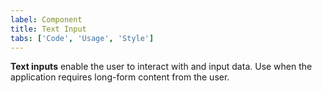 ```yaml
---
label: Component
title: Text Input
tabs: ['Code', 'Usage', 'Style']
---
```


<page-intro>**Text inputs** enable the user to interact with and input data. Use when the application requires long-form content from the user.</page-intro>

<component 
    name="Text Input"
    component="text-input" 
    variation="text-input"
    codepen="YEZLyd"
    haslightversion="true"
    hasReactVersion="true"
    >
</component>

<component 
    name="Text Input Password Visibility"
    component="text-input" 
    variation="text-input--toggle-password-visibility"
    codepen="YEZLyd"
    haslightversion="true"
    hasReactVersion="true"
    >
</component>

<component 
    name="Text Area"
    component="text-area" 
    variation="text-area"
    codepen="yPMjeg"
    haslightversion="true"
    hasReactVersion="true"
    >
</component>

<component-docs component="text-input"></component-docs>

